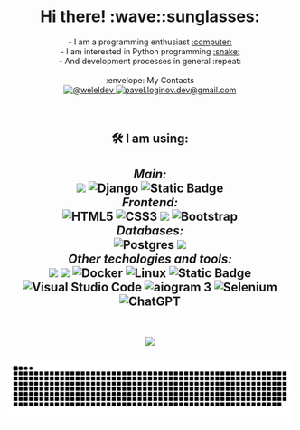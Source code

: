<!---
imper-dom/imper-dom is a ✨ special ✨ repository because its `README.md` (this file) appears on your GitHub profile.
You can click the Preview link to take a look at your changes.
--->
<div align="center">
    <h1>Hi there! :wave::sunglasses:</h1>
    <div> - I am a programming enthusiast <a href="https://www.google.com">:computer:<a/>
    <div> - I am interested in Python programming <a href="https://www.python.org">:snake:<a/></div> 
    <div> - And development processes in general :repeat:</div>
<div/>
<br/>
<div>
  <div>:envelope: My Contacts <div/>
  <a href="https://t.me/AAAAA">
    <img src="https://img.shields.io/badge/@aaaaa-2CA5E0?style=flat&logo=telegram&logoColor=white" alt="@weleldev" />
  </a> 
  <a href="mailto:fdgdfgdgdgv@gmail.com">
      <img src="https://img.shields.io/badge/fdgdfgdgdgv.dev@gmail.com-%2314354c.svg?style=flat&logo=gmail&logoColor=red" alt="pavel.loginov.dev@gmail.com" />
  </a>
</div>

<br/>
<br/>

<div>
  <h2 align="center">🛠️ I am using:<h2/>
  <div><i>Main:</i><div/>
      <div>
        <img src="https://img.shields.io/badge/Python-yellow?logo=python">
        <img src="https://img.shields.io/badge/Django-%23092e20.svg?logo=django&logoColor=white&style=flat" alt="Django"/>
        <img alt="Static Badge" src="https://img.shields.io/badge/Flask-ffffff?logo=flask&labelColor=%23000000&color=000000">
      </div>
  <div><i>Frontend:</i><div/>
      <div>
        <img src="https://img.shields.io/badge/HTML5-%23e34f26.svg?logo=html5&logoColor=white&style=flat" alt="HTML5"/> 
        <img src="https://img.shields.io/badge/CSS3-%231572b6.svg?logo=css3&logoColor=white&style=flat" alt="CSS3"/> 
        <img <img src="https://img.shields.io/badge/SASS-8A2BE2?logo=sass"/> 
        <img src="https://img.shields.io/badge/Bootstrap-%237952b3.svg?logo=bootstrap&logoColor=white&style=flat" alt="Bootstrap"/>
      </div>
  <div><i>Databases:</i><div/>
      <div>
        <img src="https://img.shields.io/badge/Postgres-%23336791.svg?logo=postgresql&logoColor=white&style=flat" alt="Postgres"/>
        <img src="https://img.shields.io/badge/SQLite-%23003B57?logo=sqlite">
      <div/>
  <div><i>Other techologies and tools:</i><div/>
      <div>
      <img src="https://img.shields.io/badge/Git-%23ffffff?logo=git&logoColor=%23F05032">
      <img src="https://img.shields.io/badge/GitHub-%23e5e5e5?logo=github&logoColor=%23181717">
      <img src="https://img.shields.io/badge/Docker-%230db7ed.svg?style=flat&logo=docker&logoColor=white" alt="Docker"/> 
      <img src="https://img.shields.io/badge/Linux-%23fcc624.svg?logo=linux&logoColor=white&style=flat" alt="Linux"/> 
      <img alt="Static Badge" src="https://img.shields.io/badge/PyCharm-%230C9D58?logo=pycharm&logoColor=black">
      <img src="https://img.shields.io/badge/VS%20Code-0078d7.svg?style=flat&logo=visual-studio-code&logoColor=white" alt="Visual Studio Code"/>
      <img src="https://img.shields.io/badge/aiogram 3-%2300ADD8.svg?style=flat&logo=telegram&logoColor=white" alt="aiogram 3"/> 
      <img src="https://img.shields.io/badge/Selenium-%23009639.svg?style=flat&logo=selenium&logoColor=white" alt="Selenium"/>
      <img src="https://img.shields.io/badge/ChatGPT-%23000000.svg?style=flat&logo=openai&logoColor=white" alt="ChatGPT"/> 
<div/>
    
<br/>

<p align="center">
    <a href="https://www.codewars.com/users/imper-dom"><img src="https://www.codewars.com/users/imper-dom/badges/micro"/></a>
<p/>

<div align="center">
  <img alt="snake eating my contributions" src="https://raw.githubusercontent.com/salesp07/salesp07/output/github-contribution-grid-snake.svg" />
</div>


<!---
| :pencil: **Tech Blog**| <a href="https://medium.com/@pavel.loginov.dev"><img src="https://img.shields.io/badge/Medium-12100E?style=flat&logo=medium&logoColor=white" alt="Medium" /></a> <a href="https://teletype.in/@loginovpavel"><img src="https://img.shields.io/badge/Teletype-2CA5E0?style=flat&logoColor=white" alt="Teletype" /></a>|
|:-|:-|
| 🚀 **Exist on**| <a href="https://www.codewars.com/users/-welel-"><img src="https://www.codewars.com/users/-welel-/badges/micro" /></a> <a href="https://stepik.org/users/45294126"><img src="https://img.shields.io/badge/Stekip-12100E?style=flat&logoColor=white" alt="Stepik" /></a>|
| :envelope: **My Contacts**| <a href="https://t.me/weleldev"><img src="https://img.shields.io/badge/@weleldev-2CA5E0?style=flat&logo=telegram&logoColor=white" alt="@weleldev" /></a> <a href="mailto:pavel.loginov.dev@gmail.com"><img src="https://img.shields.io/badge/-pavel.loginov.dev@gmail.com-%2314354c.svg?style=flat&logo=gmail&logoColor=red" alt="pavel.loginov.dev@gmail.com" /></a> |

<b>🛠️ I am using:</b>
|Main|
|:-:|
|<img src="https://img.shields.io/badge/Python-%2314354c.svg?logo=Python&logoColor=white&style=flat" alt="Python"/> <img src="https://img.shields.io/badge/Django-%23092e20.svg?logo=django&logoColor=white&style=flat" alt="Django"/>|
|**Frontend**|
|<img src="https://img.shields.io/badge/HTML5-%23e34f26.svg?logo=html5&logoColor=white&style=flat" alt="HTML5"/> <img src="https://img.shields.io/badge/CSS3-%231572b6.svg?logo=css3&logoColor=white&style=flat" alt="CSS3"/> <img src="https://img.shields.io/badge/Bootstrap-%237952b3.svg?logo=bootstrap&logoColor=white&style=flat" alt="Bootstrap"/>|
|**Databases**|
|<img src="https://img.shields.io/badge/Postgres-%23336791.svg?logo=postgresql&logoColor=white&style=flat" alt="Postgres"/>|
|**Other techologies and tools**|
|<img src="https://img.shields.io/badge/VS%20Code-0078d7.svg?style=flat&logo=visual-studio-code&logoColor=white" alt="Visual Studio Code"/> <img src="https://img.shields.io/badge/Markdown-%23000000.svg?style=flat&logo=markdown&logoColor=white" alt="Markdown"/> <img src="https://img.shields.io/badge/ChatGPT-%23000000.svg?style=flat&logo=openai&logoColor=white" alt="ChatGPT"/> <img src="https://img.shields.io/badge/Linux-%23fcc624.svg?logo=linux&logoColor=white&style=flat" alt="Linux"/> <img src="https://img.shields.io/badge/git-%23d22128.svg?logo=git&logoColor=white&style=flat" alt="Git"/> <img src="https://img.shields.io/badge/Docker-%230db7ed.svg?style=flat&logo=docker&logoColor=white" alt="Docker"/> <img src="https://img.shields.io/badge/aiogram 3-%2300ADD8.svg?style=flat&logo=telegram&logoColor=white" alt="aiogram 3"/> <img src="https://img.shields.io/badge/Selenium-%23009639.svg?style=flat&logo=selenium&logoColor=white" alt="Selenium"/>|
--->
